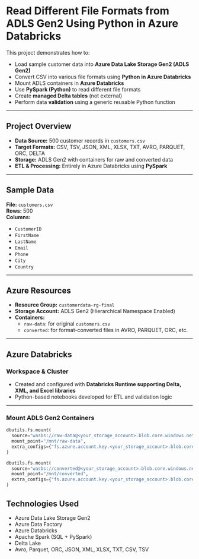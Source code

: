 # Read Different File Formats from ADLS Gen2 Using Python in Azure Databricks

This project demonstrates how to:
- Load sample customer data into **Azure Data Lake Storage Gen2 (ADLS Gen2)**
- Convert CSV into various file formats using **Python in Azure Databricks**
- Mount ADLS containers in **Azure Databricks**
- Use **PySpark (Python)** to read different file formats
- Create **managed Delta tables** (not external)
- Perform data **validation** using a generic reusable Python function

---

## Project Overview

- **Data Source:** 500 customer records in `customers.csv`
- **Target Formats:** CSV, TSV, JSON, XML, XLSX, TXT, AVRO, PARQUET, ORC, DELTA
- **Storage:** ADLS Gen2 with containers for raw and converted data
- **ETL & Processing:** Entirely in Azure Databricks using **PySpark**

---

## Sample Data

**File:** `customers.csv`  
**Rows:** 500  
**Columns:**
- `CustomerID`
- `FirstName`
- `LastName`
- `Email`
- `Phone`
- `City`
- `Country`

---

## Azure Resources

- **Resource Group:** `customerdata-rg-final`
- **Storage Account:** ADLS Gen2 (Hierarchical Namespace Enabled)
- **Containers:**
  - `raw-data`: for original `customers.csv`
  - `converted`: for format-converted files in AVRO, PARQUET, ORC, etc.

---

## Azure Databricks

### Workspace & Cluster

- Created and configured with **Databricks Runtime supporting Delta, XML, and Excel libraries**
- Python-based notebooks developed for ETL and validation logic

---

### Mount ADLS Gen2 Containers

```python
dbutils.fs.mount(
  source="wasbs://raw-data@<your_storage_account>.blob.core.windows.net/",
  mount_point="/mnt/raw-data",
  extra_configs={"fs.azure.account.key.<your_storage_account>.blob.core.windows.net": dbutils.secrets.get(scope="myscope", key="adls_key")}
)

dbutils.fs.mount(
  source="wasbs://converted@<your_storage_account>.blob.core.windows.net/",
  mount_point="/mnt/converted",
  extra_configs={"fs.azure.account.key.<your_storage_account>.blob.core.windows.net": dbutils.secrets.get(scope="myscope", key="adls_key")}
)
```


## Technologies Used

- Azure Data Lake Storage Gen2
- Azure Data Factory
- Azure Databricks
- Apache Spark (SQL + PySpark)
- Delta Lake
- Avro, Parquet, ORC, JSON, XML, XLSX, TXT, CSV, TSV
